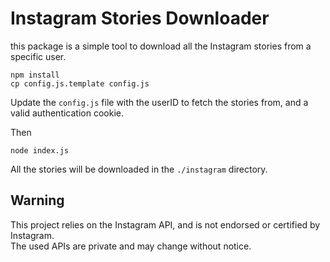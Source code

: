 # Instagram Stories Downloader

this package is a simple tool to download all the Instagram stories from a specific user.


```
npm install
cp config.js.template config.js
```

Update the `config.js` file with the userID to fetch the stories from, and a valid authentication cookie.  

Then

```
node index.js
```

All the stories will be downloaded in the `./instagram` directory.

## Warning
This project relies on the Instagram API, and is not endorsed or certified by Instagram.  
The used APIs are private and may change without notice.
